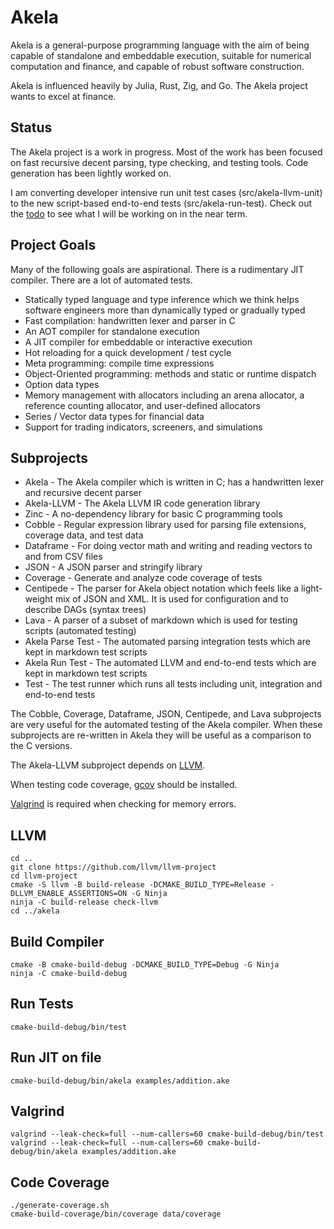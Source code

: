 # Akela
Akela is a general-purpose programming language with the aim of being
capable of standalone and embeddable execution,
suitable for numerical computation and finance,
and capable of robust software construction.

Akela is influenced heavily by Julia, Rust, Zig, and Go. 
The Akela project wants to excel at finance.

## Status
The Akela project is a work in progress. Most of the work has been focused on fast
recursive decent parsing, type checking, and testing tools. Code generation has been
lightly worked on.

I am converting developer intensive run unit test cases (src/akela-llvm-unit)
to the new script-based end-to-end tests (src/akela-run-test). Check out
the [todo](doc/todo.md) to see what I will be working on in the near term.

## Project Goals
Many of the following goals are aspirational.
There is a rudimentary JIT compiler. There are a lot of automated tests.

* Statically typed language and type inference which we think helps
software engineers more than dynamically typed or gradually typed
* Fast compilation: handwritten lexer and parser in C
* An AOT compiler for standalone execution
* A JIT compiler for embeddable or interactive execution
* Hot reloading for a quick development / test cycle
* Meta programming: compile time expressions
* Object-Oriented programming: methods and static or runtime dispatch
* Option data types
* Memory management with allocators including an arena allocator, a reference counting allocator, and user-defined allocators
* Series / Vector data types for financial data
* Support for trading indicators, screeners, and simulations

## Subprojects
* Akela - The Akela compiler which is written in C;
has a handwritten lexer and recursive decent parser
* Akela-LLVM - The Akela LLVM IR code generation library
* Zinc - A no-dependency library for basic C programming tools 
* Cobble - Regular expression library used for parsing file extensions, coverage data, and test data
* Dataframe - For doing vector math and writing and reading vectors to and from CSV files
* JSON - A JSON parser and stringify library
* Coverage - Generate and analyze code coverage of tests
* Centipede - The parser for Akela object notation which feels like a light-weight mix of JSON and XML.
It is used for configuration and to describe DAGs (syntax trees)
* Lava - A parser of a subset of markdown which is used for testing scripts (automated testing)
* Akela Parse Test - The automated parsing integration tests which are kept in markdown test scripts
* Akela Run Test - The automated LLVM and end-to-end tests which are kept in markdown test scripts
* Test - The test runner which runs all tests including unit, integration and end-to-end tests

The Cobble, Coverage, Dataframe, JSON, Centipede, and Lava subprojects are very useful for the
automated testing of the Akela compiler. When these subprojects are re-written in Akela
they will be useful as a comparison to the C versions.

The Akela-LLVM subproject depends on [LLVM](https://llvm.org/).

When testing code coverage, [gcov](https://gcc.gnu.org/onlinedocs/gcc/Gcov.html) should be installed.

[Valgrind](https://valgrind.org/) is required when checking for memory errors.

## LLVM
```
cd ..
git clone https://github.com/llvm/llvm-project
cd llvm-project
cmake -S llvm -B build-release -DCMAKE_BUILD_TYPE=Release -DLLVM_ENABLE_ASSERTIONS=ON -G Ninja
ninja -C build-release check-llvm
cd ../akela
```

## Build Compiler
```
cmake -B cmake-build-debug -DCMAKE_BUILD_TYPE=Debug -G Ninja
ninja -C cmake-build-debug
```

## Run Tests
```
cmake-build-debug/bin/test
```

## Run JIT on file
```
cmake-build-debug/bin/akela examples/addition.ake
```

## Valgrind
```
valgrind --leak-check=full --num-callers=60 cmake-build-debug/bin/test
valgrind --leak-check=full --num-callers=60 cmake-build-debug/bin/akela examples/addition.ake
```

## Code Coverage
```
./generate-coverage.sh
cmake-build-coverage/bin/coverage data/coverage
```
